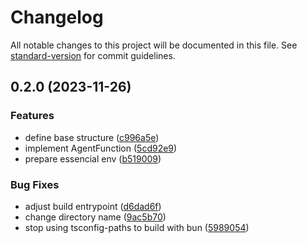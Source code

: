 # Changelog

All notable changes to this project will be documented in this file. See [standard-version](https://github.com/conventional-changelog/standard-version) for commit guidelines.

## 0.2.0 (2023-11-26)


### Features

* define base structure ([c996a5e](https://github.com/gabrielh-silvestre/s1-agents/commit/c996a5e70cf9e59e23b1a0f847dd3370683f94a8))
* implement AgentFunction ([5cd92e9](https://github.com/gabrielh-silvestre/s1-agents/commit/5cd92e92074e4685c343a85ca5a9b6b473aa6d85))
* prepare essencial env ([b519009](https://github.com/gabrielh-silvestre/s1-agents/commit/b519009752fb02a2229c92ee74226d8bbe1331fc))


### Bug Fixes

* adjust build entrypoint ([d6dad6f](https://github.com/gabrielh-silvestre/s1-agents/commit/d6dad6f48227fc1df86d6b3abe74cd48d17da7f9))
* change directory name ([9ac5b70](https://github.com/gabrielh-silvestre/s1-agents/commit/9ac5b70b4c65bd806046482e91c2bc635bf65574))
* stop using tsconfig-paths to build with bun ([5989054](https://github.com/gabrielh-silvestre/s1-agents/commit/598905460130e618345643e93569514ff13c9d5c))
